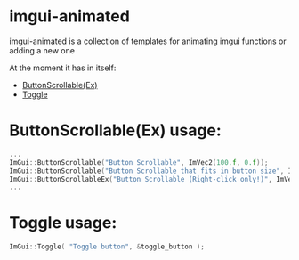 # imgui-animated

imgui-animated is a collection of templates for animating imgui functions or adding a new one

At the moment it has in itself:

* [ButtonScrollable(Ex)](#buttonscrollableex-usage)
* [Toggle](#toggle-usage)

# ButtonScrollable(Ex) usage:

```cpp
...
ImGui::ButtonScrollable("Button Scrollable", ImVec2(100.f, 0.f));
ImGui::ButtonScrollable("Button Scrollable that fits in button size", ImVec2(350.f, 0.f));
ImGui::ButtonScrollableEx("Button Scrollable (Right-click only!)", ImVec2(100.f, 0.f), ImGuiButtonFlags_MouseButtonRight);
...
```

# Toggle usage:
```cpp
ImGui::Toggle( "Toggle button", &toggle_button );
```

